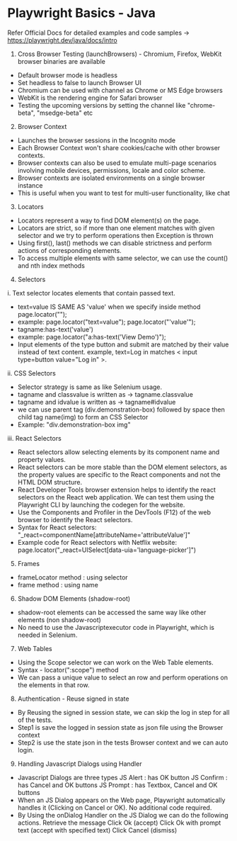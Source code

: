 # Playwright Basics - Java
Refer Official Docs for detailed examples and code samples -> https://playwright.dev/java/docs/intro

1. Cross Browser Testing (launchBrowsers) - Chromium, Firefox, WebKit browser binaries are available
 - Default browser mode is headless
 - Set headless to false to launch Browser UI
 - Chromium can be used with channel as Chrome or MS Edge browsers
 - WebKit is the rendering engine for Safari browser
 - Testing the upcoming versions by setting the channel like "chrome-beta", "msedge-beta" etc

2. Browser Context
 - Launches the browser sessions in the Incognito mode
 - Each Browser Context won't share cookies/cache with other browser contexts.
 - Browser contexts can also be used to emulate multi-page scenarios involving mobile devices, permissions, locale and color scheme.
 - Browser contexts are isolated environments on a single browser instance
 - This is useful when you want to test for multi-user functionality, like chat
 
3. Locators
 - Locators represent a way to find DOM element(s) on the page.
 - Locators are strict, so if more than one element matches with given selector and we try to perform operations then Exception is thrown
 - Using first(), last() methods we can disable strictness and perform actions of corresponding elements.
 - To access multiple elements with same selector, we can use the count() and nth index methods
 
4. Selectors
 
 i. Text selector locates elements that contain passed text.
 - text=value IS SAME AS 'value' when we specify inside method page.locator("");
 - example: page.locator("text=value"); page.locator("'value'");
 - tagname:has-text('value')
 - example: page.locator("a:has-text('View Demo')");
 - Input elements of the type button and submit are matched by their value instead of text content. 
      example, text=Log in matches < input type=button value="Log in" >.
 			
 ii. CSS Selectors
 - Selector strategy is same as like Selenium usage.
 - tagname and classvalue is written as -> tagname.classvalue
 - tagname and idvalue is written as -> tagname#idvalue
 - we can use parent tag (div.demonstration-box) followed by space then child tag name(img) to form an CSS Selector
 - Example: "div.demonstration-box img"
   
 iii. React Selectors
 - React selectors allow selecting elements by its component name and property values.
 - React selectors can be more stable than the DOM element selectors, as the property values are specific to the React components and not the HTML DOM structure.
 - React Developer Tools browser extension helps to identify the react selectors on the React web application. We can test them using the Playwright CLI by launching the codegen for the website.
 - Use the Components and Profiler in the DevTools (F12) of the web browser to identify the React selectors.
 - Syntax for React selectors: "_react=componentName[attributeName='attributeValue']"
 - Example code for React selectors with Netflix website: page.locator("_react=UISelect[data-uia='language-picker']")

5. Frames
 - frameLocator method : using selector
 - frame method : using name

6. Shadow DOM Elements (shadow-root)
 - shadow-root elements can be accessed the same way like other elements (non shadow-root)
 - No need to use the Javascriptexecutor code in Playwright, which is needed in Selenium.

7. Web Tables
 - Using the Scope selector we can work on the Web Table elements.
 - Syntax - locator(":scope") method
 - We can pass a unique value to select an row and perform operations on the elements in that row.

8. Authentication - Reuse signed in state
 - By Reusing the signed in session state, we can skip the log in step for all of the tests.
 - Step1 is save the logged in session state as json file using the Browser context
 - Step2 is use the state json in the tests Browser context and we can auto login.

9. Handling Javascript Dialogs using Handler
 - Javascript Dialogs are three types
   JS Alert : has OK button
   JS Confirm : has Cancel and OK buttons
   JS Prompt : has Textbox, Cancel and OK buttons
 - When an JS Dialog appears on the Web page, Playwright automatically handles it (Clicking on Cancel or OK). No additional code required.
 - By Using the onDialog Handler on the JS Dialog we can do the following actions.
	  Retrieve the message 
	  Click Ok (accept)
	  Click Ok with prompt text (accept with specified text)
	  Click Cancel (dismiss)

